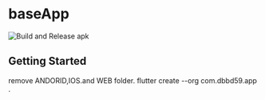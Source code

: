 # baseApp
![Build and Release apk](https://github.com/dbbd59/portfolio_flutter_multiplatform/workflows/Build%20and%20Release%20apk/badge.svg?branch=master)

## Getting Started

remove ANDORID,IOS.and WEB folder. flutter create --org com.dbbd59.app .
